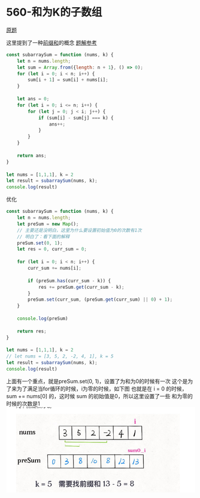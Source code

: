 # 560-和为K的子数组

[原题](https://leetcode-cn.com/problems/subarray-sum-equals-k/)

这里提到了一种[前缀和](https://labuladong.gitee.io/algo/%E7%AE%97%E6%B3%95%E6%80%9D%E7%BB%B4%E7%B3%BB%E5%88%97/%E5%89%8D%E7%BC%80%E5%92%8C%E6%8A%80%E5%B7%A7/)的概念
[题解参考](https://leetcode-cn.com/problems/subarray-sum-equals-k/solution/dai-ni-da-tong-qian-zhui-he-cong-zui-ben-fang-fa-y/)
```javascript
const subarraySum = function (nums, k) {
    let n = nums.length;
    let sum = Array.from({length: n + 1}, () => 0);
    for (let i = 0; i < n; i++) {
        sum[i + 1] = sum[i] + nums[i];
    }

    let ans = 0;
    for (let i = 0; i <= n; i++) {
        for (let j = 0; j < i; j++) {
            if (sum[i] - sum[j] === k) {
                ans++;
            }
        }
    }

    return ans;
}

let nums = [1,1,1], k = 2
let result = subarraySum(nums, k);
console.log(result)
```

优化
```javascript
const subarraySum = function (nums, k) {
    let n = nums.length;
    let preSum = new Map();
    // 主要还是没明白，这里为什么要设置初始值为0的次数有1次
    // 明白了：看下面的解释
    preSum.set(0, 1);
    let res = 0, curr_sum = 0;
    
    for (let i = 0; i < n; i++) {
        curr_sum += nums[i];
        
        if (preSum.has(curr_sum - k)) {
            res += preSum.get(curr_sum - k);
        }
        preSum.set(curr_sum, (preSum.get(curr_sum) || 0) + 1);
    }

    console.log(preSum)

    return res;
}

let nums = [1,1,1], k = 2
// let nums = [3, 5, 2, -2, 4, 1], k = 5
let result = subarraySum(nums, k);
console.log(result)
```

上面有一个重点，就是preSum.set(0, 1)，设置了为和为0的时候有一次
这个是为了来为了满足当for循环的时候，i为零的时候，如下图
也就是在 i = 0 的时候，sum += nums[0] 的，这时候 sum 的初始值是0，所以这里设置了一些 和为零的时候的次数是1 
![](./images/560-和为k的子数组.jpg)